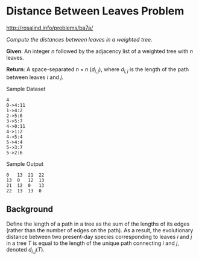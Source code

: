 # Distance Between Leaves Problem

http://rosalind.info/problems/ba7a/

*Compute the distances between leaves in a weighted tree.*

**Given**: An integer $n$ followed by the adjacency list of a weighted tree with $n$ leaves.

**Return**: A space-separated $n \times n\ (d_{i, j})$, where $d_{i, j}$ is the length of the path between leaves $i$ and $j$.

Sample Dataset
```
4
0->4:11
1->4:2
2->5:6
3->5:7
4->0:11
4->1:2
4->5:4
5->4:4
5->3:7
5->2:6
```
Sample Output
```
0   13  21  22
13  0   12  13
21  12  0   13
22  13  13  0
```

## Background

Define the length of a path in a tree as the sum of the lengths of its edges (rather than the number of edges on the path). As a result, the evolutionary distance between two present-day species corresponding to leaves $i$ and $j$ in a tree $T$ is equal to the length of the unique path connecting $i$ and $j$, denoted $d_{i, j}(T)$.